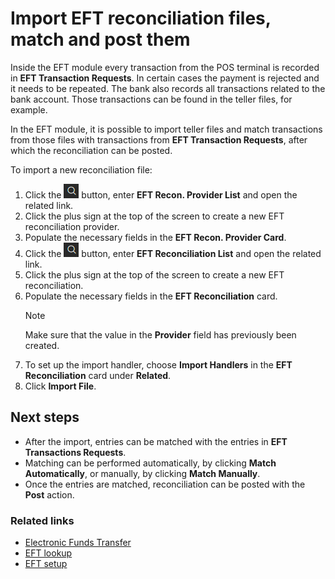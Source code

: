 ﻿# Import EFT reconciliation files, match and post them

Inside the EFT module every transaction from the POS terminal is recorded in **EFT Transaction Requests**. 
In certain cases the payment is rejected and it needs to be repeated.
The bank also records all transactions related to the bank account. Those transactions can be found in the teller files, for example.

In the EFT module, it is possible to import teller files and match transactions from those files with transactions from **EFT Transaction Requests**, after which the reconciliation can be posted.

To import a new reconciliation file:

1. Click the ![Lightbulb that opens the Tell Me feature](../../../images/Icons/Lightbulb_icon.png "Tell Me what you want to do") button, enter **EFT Recon. Provider List** and open the related link.
2. Click the plus sign at the top of the screen to create a new EFT reconciliation provider.
3. Populate the necessary fields in the **EFT Recon. Provider Card**.
4. Click the ![Lightbulb that opens the Tell Me feature](../../../images/Icons/Lightbulb_icon.png "Tell Me what you want to do") button, enter **EFT Reconciliation List** and open the related link.
5. Click the plus sign at the top of the screen to create a new EFT reconciliation.
6. Populate the necessary fields in the **EFT Reconciliation** card.
    > [!NOTE]
    > Make sure that the value in the **Provider** field has previously been created.
7. To set up the import handler, choose **Import Handlers** in the **EFT Reconciliation** card under **Related**.
8. Click **Import File**.

## Next steps

- After the import, entries can be matched with the entries in **EFT Transactions Requests**.
- Matching can be performed automatically, by clicking **Match Automatically**, or manually, by clicking **Match Manually**.
- Once the entries are matched, reconciliation can be posted with the **Post** action.

### Related links

- [Electronic Funds Transfer](../intro.md)
- [EFT lookup](../explanation/lookup.md)
- [EFT setup](../explanation/EFT_setup.md)
